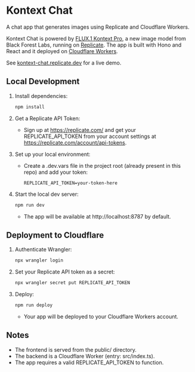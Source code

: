 # Kontext Chat

A chat app that generates images using Replicate and Cloudflare Workers.

Kontext Chat is powered by [FLUX.1 Kontext Pro](https://replicate.com/black-forest-labs/flux-kontext-pro), a new image model from Black Forest Labs, running on [Replicate](https://replicate.com/black-forest-labs/flux-kontext-pro). The app is built with Hono and React and it deployed on [Cloudflare Workers](https://workers.dev/).

See [kontext-chat.replicate.dev](https://kontext-chat.replicate.dev/) for a live demo.

## Local Development

1. Install dependencies:
   ```sh
   npm install
   ```

1. Get a Replicate API Token:
   - Sign up at https://replicate.com/ and get your REPLICATE_API_TOKEN from your account settings at https://replicate.com/account/api-tokens.

1. Set up your local environment:
   - Create a .dev.vars file in the project root (already present in this repo) and add your token:
     ```
     REPLICATE_API_TOKEN=your-token-here
     ```

1. Start the local dev server:
   ```sh
   npm run dev
   ```
   - The app will be available at http://localhost:8787 by default.

## Deployment to Cloudflare

1. Authenticate Wrangler:
   ```sh
   npx wrangler login
   ```

1. Set your Replicate API token as a secret:
   ```sh
   npx wrangler secret put REPLICATE_API_TOKEN
   ```

1. Deploy:
   ```sh
   npm run deploy
   ```
   - Your app will be deployed to your Cloudflare Workers account.

## Notes

- The frontend is served from the public/ directory.
- The backend is a Cloudflare Worker (entry: src/index.ts).
- The app requires a valid REPLICATE_API_TOKEN to function.
